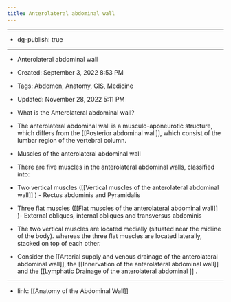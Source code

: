 ```yaml
---
title: Anterolateral abdominal wall
---
```


- --

- dg-publish: true

- --

- Anterolateral abdominal wall

- Created: September 3, 2022 8:53 PM

- Tags: Abdomen, Anatomy, GIS, Medicine

- Updated: November 28, 2022 5:11 PM

- What is the Anterolateral abdominal wall?

- The anterolateral abdominal wall is a musculo-aponeurotic structure, which differs from the [[Posterior abdominal wall]], which consist of the lumbar region of the vertebral column.

- Muscles of the anterolateral abdominal wall

- There are five muscles in the anterolateral abdominal walls, classified into:

- Two vertical muscles ([[Vertical muscles of the anterolateral abdominal wall]] ) - Rectus abdominis and Pyramidalis

- Three flat muscles ([[Flat muscles of the anterolateral abdominal wall]] )- External obliques, internal obliques and transversus abdominis

- The two vertical muscles are located medially (situated near the midline of the body). whereas the three flat muscles are located laterally, stacked on top of each other.

- Consider the [[Arterial supply and venous drainage of the anterolateral abdominal wall]], the [[Innervation of the anterolateral abdominal wall]] and the [[Lymphatic Drainage of the anterolateral abdominal ]] .

- --

- link: [[Anatomy of the Abdominal Wall]]
